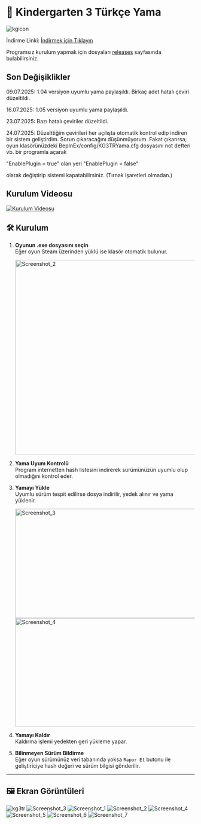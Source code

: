 # 🍎 Kindergarten 3 Türkçe Yama
![kgicon](https://github.com/user-attachments/assets/8d06cd48-04b1-47fe-bab6-013c30654d79)

İndirme Linki: [İndirmek için Tıklayın](https://github.com/SkipperSkipTR/Kindergarten3-TR/releases/download/Kurulum/Kindergarten3_TR.exe)

Programsız kurulum yapmak için dosyaları [releases](https://github.com/SkipperSkipTR/Kindergarten3-TR/releases) sayfasında bulabilirsiniz.

## Son Değişiklikler
09.07.2025: 1.04 versiyon uyumlu yama paylaşıldı. Birkaç adet hatalı çeviri düzeltildi.

16.07.2025: 1.05 versiyon uyumlu yama paylaşıldı.

23.07.2025: Bazı hatalı çeviriler düzeltildi.

24.07.2025: Düzelttiğim çevirileri her açılışta otomatik kontrol edip indiren bir sistem geliştirdim. Sorun çıkaracağını düşünmüyorum. Fakat çıkarırsa; oyun klasörünüzdeki BepInEx/config/KG3TRYama.cfg dosyasını not defteri vb. bir programla açarak

"EnablePlugin = true" olan yeri "EnablePlugin = false"

olarak değiştirip sistemi kapatabilirsiniz. (Tırnak işaretleri olmadan.)

## Kurulum Videosu

[![Kurulum Videosu](https://img.youtube.com/vi/TC74xzAWhWU/0.jpg)](https://www.youtube.com/watch?v=TC74xzAWhWU)

## 🛠️ Kurulum

1. **Oyunun .exe dosyasını seçin**  
   Eğer oyun Steam üzerinden yüklü ise klasör otomatik bulunur.

   <img width="1216" height="521" alt="Screenshot_2" src="https://github.com/user-attachments/assets/a24f245f-a3db-4009-ada6-bcbb1c9108e5" />

3. **Yama Uyum Kontrolü**  
   Program internetten hash listesini indirerek sürümünüzün uyumlu olup olmadığını kontrol eder.

5. **Yamayı Yükle**  
   Uyumlu sürüm tespit edilirse dosya indirilir, yedek alınır ve yama yüklenir.
   
   <img width="485" height="292" alt="Screenshot_3" src="https://github.com/user-attachments/assets/3402ca6c-2c77-4e11-8677-2569ed5ea02a" />
   <img width="623" height="290" alt="Screenshot_4" src="https://github.com/user-attachments/assets/da8e65ac-22f2-4bfa-92f4-ae4ef6d71acc" />

7. **Yamayı Kaldır**  
   Kaldırma işlemi yedekten geri yükleme yapar.

8. **Bilinmeyen Sürüm Bildirme**  
   Eğer oyun sürümünüz veri tabanında yoksa `Rapor Et` butonu ile geliştiriciye hash değeri ve sürüm bilgisi gönderilir.

---

## 🖼️ Ekran Görüntüleri

![kg3tr](https://github.com/user-attachments/assets/af7a89cc-a02e-4b79-80a6-a679e73ead18)
![Screenshot_3](https://github.com/user-attachments/assets/c095b2d8-2da6-4a6f-a535-35653ea9bd32)
![Screenshot_1](https://github.com/user-attachments/assets/258f6ebd-9c11-4935-8e45-1cdf5acc01f9)
![Screenshot_2](https://github.com/user-attachments/assets/64a313a5-9354-4620-bae3-64606ee908d9)
![Screenshot_4](https://github.com/user-attachments/assets/82359e2f-b4f0-4a0d-afb4-98e305d43821)
![Screenshot_5](https://github.com/user-attachments/assets/3256e16e-caf8-4498-bcc7-ed8f9599b7fa)
![Screenshot_6](https://github.com/user-attachments/assets/c5f97bb3-84cc-41a7-9b36-e25d6db3775d)
![Screenshot_7](https://github.com/user-attachments/assets/f862261f-bb99-4c17-80b7-62734d0369db)
